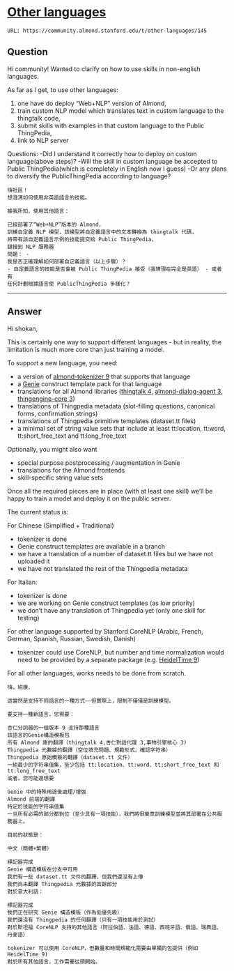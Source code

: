 # [Other languages](https://community.almond.stanford.edu/t/other-languages/145)

`URL: https://community.almond.stanford.edu/t/other-languages/145`

## Question

Hi community!
Wanted to clarify on how to use skills in non-english languages.

As far as I get, to use other languages:

1. one have do deploy “Web+NLP” version of Almond,
2. train custom NLP model which translates text in custom language to the thingtalk code,
3. submit skills with examples in that custom language to the Public ThingPedia,
4. link to NLP server

Questions:
-Did I understand it correctly how to deploy on custom language(above steps)?
-Will the skill in custom language be accepted to Public ThingPedia(which is completely in English now I guess)
-Or any plans to diversify the PublicThingPedia according to language?

```
嗨社區！
想澄清如何使用非英語語言的技能。

據我所知，使用其他語言：

已經部署了“Web+NLP”版本的 Almond，
訓練自定義 NLP 模型，該模型將自定義語言中的文本轉換為 thingtalk 代碼，
將帶有該自定義語言示例的技能提交給 Public ThingPedia，
鏈接到 NLP 服務器
問題： -
我是否正確理解如何部署自定義語言（以上步驟）？
- 自定義語言的技能是否會被 Public ThingPedia 接受（我猜現在完全是英語） - 或者有
任何計劃根據語言使 PublicThingPedia 多樣化？
```

------

## Answer

Hi shokan,

This is certainly one way to support different languages - but in reality, the limitation is much more core than just training a model.

To support a new language, you need:

- a version of [almond-tokenizer 9](https://github.com/stanford-oval/almond-tokenizer) that supports that language
- a [Genie](https://github.com/stanford-oval/genie-toolkit) construct template pack for that language
- translations for all Almond libraries ([thingtalk 4](https://github.com/stanford-oval/thingtalk), [almond-dialog-agent 3](https://github.com/stanford-oval/almond-dialog-agent), [thingengine-core 3](https://github.com/stanford-oval/thingengine-core))
- translations of Thingpedia metadata (slot-filling questions, canonical forms, confirmation strings)
- translations of Thingpedia primitive templates (dataset.tt files)
- a minimal set of string value sets that include at least tt:location, tt:word, tt:short_free_text and tt:long_free_text

Optionally, you might also want

- special purpose postprocessing / augmentation in Genie
- translations for the Almond frontends
- skill-specific string value sets

Once all the required pieces are in place (with at least one skill) we’ll be happy to train a model and deploy it on the public server.

The current status is:

For Chinese (Simplified + Traditional)

- tokenizer is done
- Genie construct templates are available in a branch
- we have a translation of a number of dataset.tt files but we have not uploaded it
- we have not translated the rest of the Thingpedia metadata

For Italian:

- tokenizer is done
- we are working on Genie construct templates (as low priority)
- we don’t have any translation of Thingpedia yet (only one skill for testing)

For other language supported by Stanford CoreNLP (Arabic, French, German, Spanish, Russian, Swedish, Danish)

- tokenizer could use CoreNLP, but number and time normalization would need to be provided by a separate package (e.g. [HeidelTime 9](https://github.com/HeidelTime/heideltime))

For all other languages, works needs to be done from scratch.

```
嗨，紹康，

這當然是支持不同語言的一種方式——但實際上，限制不僅僅是訓練模型。

要支持一種新語言，您需要：

杏仁分詞器的一個版本 9 支持那種語言
該語言的Genie構造模板包
所有 Almond 庫的翻譯（thingtalk 4,杏仁對話代理 3,事物引擎核心 3)
Thingpedia 元數據的翻譯（空位填充問題、規範形式、確認字符串）
Thingpedia 原始模板的翻譯（dataset.tt 文件）
一組最少的字符串值集，至少包括 tt:location、tt:word、tt:short_free_text 和 tt:long_free_text
或者，您可能還想要

Genie 中的特殊用途後處理/增強
Almond 前端的翻譯
特定於技能的字符串值集
一旦所有必需的部分都到位（至少具有一項技能），我們將很樂意訓練模型並將其部署在公共服務器上。

目前的狀態是：

中文（簡體+繁體）

標記器完成
Genie 構造模板在分支中可用
我們有一些 dataset.tt 文件的翻譯，但我們還沒有上傳
我們尚未翻譯 Thingpedia 元數據的其餘部分
對於意大利語：

標記器完成
我們正在研究 Genie 構造模板（作為低優先級）
我們還沒有 Thingpedia 的任何翻譯（只有一項技能用於測試）
對於斯坦福 CoreNLP 支持的其他語言（阿拉伯語、法語、德語、西班牙語、俄語、瑞典語、丹麥語）

tokenizer 可以使用 CoreNLP，但數量和時間規範化需要由單獨的包提供（例如HeidelTime 9)
對於所有其他語言，工作需要從頭開始。
```




